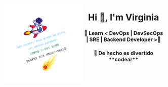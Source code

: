 <p align='center'><img align="left" width='250' height='250' src="https://github.com/virginiayjd7/VirginiaYJD7/blob/main/src/assets/logo.png" />
<h1 align="center">Hi 👋, I'm Virginia </h1>
<h3 align="center">🐛 Learn < DevOps | DevSecOps | SRE | Backend Developer >🎲</h3>
<h3 align="center"> 🚀 De hecho es divertido **codear** </h3>


